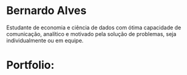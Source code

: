 <p align="center">
<ing ![BannerDS](https://user-images.githubusercontent.com/76501426/125814359-1f9c81ac-c17c-4a15-bbe6-671e072f41f2.png) >
</p>


# Bernardo Alves
  Estudante de economia e ciência de dados com ótima capacidade de comunicação, analítico e motivado pela solução de problemas, seja individualmente ou em equipe.
  
  
# Portfolio:

## 
